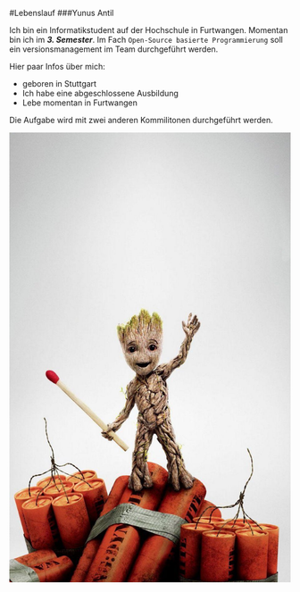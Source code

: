 #Lebenslauf
###Yunus Antil

Ich bin ein Informatikstudent auf der Hochschule in Furtwangen.
Momentan bin ich im ***3. Semester***.
Im Fach `Open-Source basierte Programmierung` soll ein versionsmanagement im Team durchgeführt werden.

Hier paar Infos über mich:
+ geboren in Stuttgart
+ Ich habe eine abgeschlossene Ausbildung
+ Lebe momentan in Furtwangen

Die Aufgabe wird mit zwei anderen Kommilitonen durchgeführt werden.

![i`m Groot](./groot.jpg)